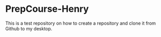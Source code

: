 # PrepCourse-Henry
This is a test repository on how to create a repository and clone it from Github to my desktop.

